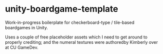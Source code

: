 # unity-boardgame-template
Work-in-progress boilerplate for checkerboard-type / tile-based boardgames in Unity.

Uses a couple of free placeholder assets which I need to get around to properly crediting; and the numeral textures were authoredby Kimberly over at CU GameDev.
